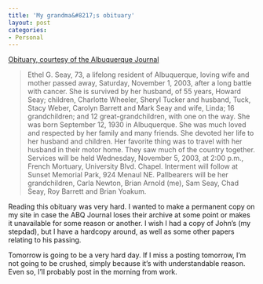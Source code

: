 ```yaml
---
title: 'My grandma&#8217;s obituary'
layout: post
categories:
- Personal
---
```

[Obituary, courtesy of the Albuquerque Journal][1]

> Ethel G. Seay, 73, a lifelong resident of Albuquerque, loving wife and mother passed away, Saturday, November 1, 2003, after a long battle with cancer. She is survived by her husband, of 55 years, Howard Seay; children, Charlotte Wheeler, Sheryl Tucker and husband, Tuck, Stacy Weber, Carolyn Barrett and Mark Seay and wife, Linda; 16 grandchildren; and 12 great-grandchildren, with one on the way. She was born September 12, 1930 in Albuquerque. She was much loved and respected by her family and many friends. She devoted her life to her husband and children. Her favorite thing was to travel with her husband in their motor home. They saw much of the country together. Services will be held Wednesday, November 5, 2003, at 2:00 p.m., French Mortuary, University Blvd. Chapel. Interment will follow at Sunset Memorial Park, 924 Menaul NE. Pallbearers will be her grandchildren, Carla Newton, Brian Arnold (me), Sam Seay, Chad Seay, Roy Barrett and Brian Yoakum.

Reading this obituary was very hard. I wanted to make a permanent copy on my site in case the ABQ Journal loses their archive at some point or makes it unavailable for some reason or another. I wish I had a copy of John’s (my stepdad), but I have a hardcopy around, as well as some other papers relating to his passing.

Tomorrow is going to be a very hard day. If I miss a posting tomorrow, I’m not going to be crushed, simply because it’s with understandable reason. Even so, I’ll probably post in the morning from work.

 [1]: http://obits.abqjournal.com/results?o_date=2003-11-04#52422